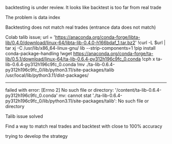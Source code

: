 backtesting is under review. It looks like backtest is too far from real trade

The problem is data index

Backtesting does not match real trades (entrance data does not match)




Colab talib issue; url = 'https://anaconda.org/conda-forge/libta-lib/0.4.0/download/linux-64/libta-lib-0.4.0-h166bdaf_1.tar.bz2'
!curl -L $url | tar xj -C /usr/lib/x86_64-linux-gnu/ lib --strip-components=1
!pip install conda-package-handling
!wget https://anaconda.org/conda-forge/ta-lib/0.5.1/download/linux-64/ta-lib-0.6.4-py312h196c9fc_0.conda
!cph x ta-lib-0.6.4-py312h196c9fc_0.conda
!mv ./ta-lib-0.6.4-py312h196c9fc_0/lib/python3.11/site-packages/talib /usr/local/lib/python3.11/dist-packages/ 


------------

failed with error: [Errno 2] No such file or directory: '/content/ta-lib-0.6.4-py312h196c9fc_0.conda'
mv: cannot stat './ta-lib-0.6.4-py312h196c9fc_0/lib/python3.11/site-packages/talib': No such file or directory



Talib issue solved

Find a way to match real trades and backtest with close to 100% accuracy 

trying to develop the strategy 